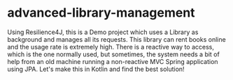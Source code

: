 # advanced-library-management
Using Resilience4J, this is a Demo project which uses a Library as background and manages all its requests. This library can rent books online and the usage rate is extremely high. There is a reactive way to access, which is the one normally used, but sometimes, the system needs a bit of help from  an old machine running a non-reactive MVC Spring application using JPA. Let's make this in Kotlin and find the best solution!
